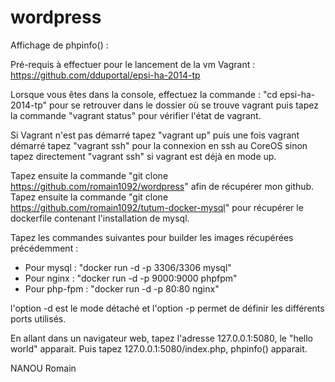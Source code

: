 wordpress
=========

Affichage de phpinfo() :

Pré-requis à effectuer pour le lancement de la vm Vagrant : https://github.com/dduportal/epsi-ha-2014-tp

Lorsque vous êtes dans la console, effectuez la commande : "cd epsi-ha-2014-tp" pour se retrouver dans le dossier où se trouve vagrant puis tapez la commande "vagrant status" pour vérifier l'état de vagrant. 

Si Vagrant n'est pas démarré tapez "vagrant up" puis une fois vagrant démarré tapez "vagrant ssh" pour la connexion en ssh au CoreOS sinon tapez directement "vagrant ssh" si vagrant est déjà en mode up.

Tapez ensuite la commande "git clone https://github.com/romain1092/wordpress" afin de récupérer mon github. Tapez ensuite la commande "git clone https://github.com/romain1092/tutum-docker-mysql" pour récupérer le dockerfile contenant l'installation de mysql.

Tapez les commandes suivantes pour builder les images récupérées précédemment :

- Pour mysql : "docker run -d -p 3306/3306 mysql"
- Pour nginx : "docker run -d -p 9000:9000 phpfpm"
- Pour php-fpm : "docker run -d -p 80:80 nginx"

l'option -d est le mode détaché et l'option -p permet de définir les différents ports utilisés.

En allant dans un navigateur web, tapez l'adresse 127.0.0.1:5080, le "hello world" apparait. Puis tapez 127.0.0.1:5080/index.php, phpinfo() apparait.

NANOU Romain
